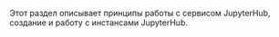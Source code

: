 Этот раздел описывает принципы работы с сервисом JupyterHub, создание и работу с инстансами JupyterHub.